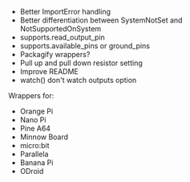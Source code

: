 * Better ImportError handling
* Better differentiation between SystemNotSet and NotSupportedOnSystem
* supports.read_output_pin
* supports.available_pins or ground_pins
* Packagify wrappers?
* Pull up and pull down resistor setting
* Improve README
* watch() don't watch outputs option

Wrappers for:
  - Orange Pi
  - Nano Pi
  - Pine A64
  - Minnow Board
  - micro:bit
  - Parallela
  - Banana Pi
  - ODroid

